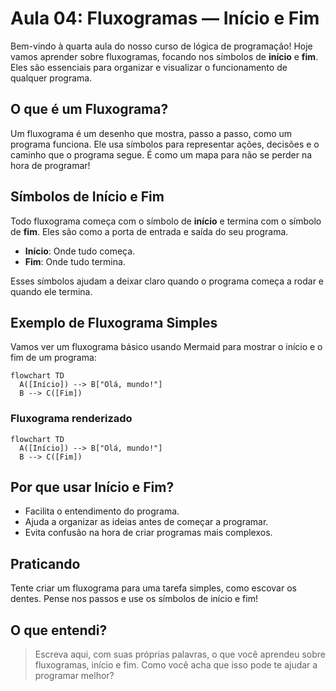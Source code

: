 # Aula 04: Fluxogramas — Início e Fim

Bem-vindo à quarta aula do nosso curso de lógica de programação! Hoje vamos aprender sobre fluxogramas, focando nos símbolos de **início** e **fim**. Eles são essenciais para organizar e visualizar o funcionamento de qualquer programa.

## O que é um Fluxograma?

Um fluxograma é um desenho que mostra, passo a passo, como um programa funciona. Ele usa símbolos para representar ações, decisões e o caminho que o programa segue. É como um mapa para não se perder na hora de programar!

## Símbolos de Início e Fim

Todo fluxograma começa com o símbolo de **início** e termina com o símbolo de **fim**. Eles são como a porta de entrada e saída do seu programa.

- **Início**: Onde tudo começa.
- **Fim**: Onde tudo termina.

Esses símbolos ajudam a deixar claro quando o programa começa a rodar e quando ele termina.

## Exemplo de Fluxograma Simples

Vamos ver um fluxograma básico usando Mermaid para mostrar o início e o fim de um programa:

```mermaid
flowchart TD
  A([Início]) --> B["Olá, mundo!"]
  B --> C([Fim])
```

### Fluxograma renderizado

```mermaid
flowchart TD
  A([Início]) --> B["Olá, mundo!"]
  B --> C([Fim])
```

## Por que usar Início e Fim?

- Facilita o entendimento do programa.
- Ajuda a organizar as ideias antes de começar a programar.
- Evita confusão na hora de criar programas mais complexos.

## Praticando

Tente criar um fluxograma para uma tarefa simples, como escovar os dentes. Pense nos passos e use os símbolos de início e fim!

## O que entendi?

> Escreva aqui, com suas próprias palavras, o que você aprendeu sobre fluxogramas, início e fim. Como você acha que isso pode te ajudar a programar melhor?
